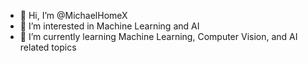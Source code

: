 - 👋 Hi, I’m @MichaelHomeX
- 👀 I’m interested in Machine Learning and AI
- 🌱 I’m currently learning Machine Learning, Computer Vision, and AI related topics
<!-- - 💞️ I’m looking to collaborate on ... -->
<!-- - 📫 How to reach me ... -->

<!--### Connect with me:

[<img align=“left” alt=“michaelChang.com” width=“22px” src=“https://raw.githubusercontent.com/AmirNaghibi/AmirNaghibi/master/assets/website2.png” />][website]
[<img align=“left” alt=“Michael Chang | Twitter” width=“22px” src=“https://raw.githubusercontent.com/AmirNaghibi/AmirNaghibi/master/assets/tweeter.png” />][twitter]
[<img align=“left” alt=“Michael Chang | LinkedIn” width=“22px” src=“https://raw.githubusercontent.com/AmirNaghibi/AmirNaghibi/master/assets/linkedin.png” />][linkedin]

<br />

<p align=“center”>
  Visitor count<br>
  <img src=“https://profile-counter.glitch.me/MichaelHomeX/count.svg” />
</p>

[website]: https://bit.ly/3jyPpKE
[twitter]: https://twitter.com/mikeychanging
[linkedin]: http://bit.ly/38IDqnP -->

<!---
MichaelHomeX/MichaelHomeX is a ✨ special ✨ repository because its `README.md` (this file) appears on your GitHub profile.
You can click the Preview link to take a look at your changes.
--->
